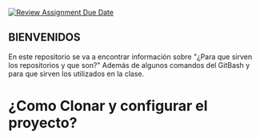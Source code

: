 [![Review Assignment Due Date](https://classroom.github.com/assets/deadline-readme-button-22041afd0340ce965d47ae6ef1cefeee28c7c493a6346c4f15d667ab976d596c.svg)](https://classroom.github.com/a/a4G18UV_)


## BIENVENIDOS
En este repositorio se va a encontrar información sobre 
"¿Para que sirven los repositorios y que son?"
Además de algunos comandos del GitBash y para que sirven los utilizados en la clase.

# ¿Como Clonar y configurar el proyecto?